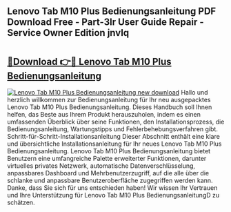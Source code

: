 ## Lenovo Tab M10 Plus Bedienungsanleitung PDF Download Free - Part-3lr User Guide Repair - Service Owner Edition jnvIq

# <h2><a href="http://df4max.blite.top/?on=Lenovo+Tab+M10+Plus+Bedienungsanleitung">🔗Download 👉🔴 Lenovo Tab M10 Plus Bedienungsanleitung</a></h2>

[![Lenovo Tab M10 Plus Bedienungsanleitung new download](https://i.imgur.com/lujVjoI.png)](http://df4max.blite.top/?on=Lenovo+Tab+M10+Plus+Bedienungsanleitung)
Hallo und herzlich willkommen zur Bedienungsanleitung für Ihr neu ausgepacktes Lenovo Tab M10 Plus Bedienungsanleitung. Dieses Handbuch soll Ihnen helfen, das Beste aus Ihrem Produkt herauszuholen, indem es einen umfassenden Überblick über seine Funktionen, den Installationsprozess, die Bedienungsanleitung, Wartungstipps und Fehlerbehebungsverfahren gibt. Schritt-für-Schritt-Installationsanleitung Dieser Abschnitt enthält eine klare und übersichtliche Installationsanleitung für Ihr neues Lenovo Tab M10 Plus Bedienungsanleitung. Lenovo Tab M10 Plus Bedienungsanleitung bietet Benutzern eine umfangreiche Palette erweiterter Funktionen, darunter virtuelles privates Netzwerk, automatische Datenverschlüsselung, anpassbares Dashboard und Mehrbenutzerzugriff, auf die alle über die schlanke und anpassbare Benutzeroberfläche zugegriffen werden kann. Danke, dass Sie sich für uns entschieden haben! Wir wissen Ihr Vertrauen und Ihre Unterstützung für Lenovo Tab M10 Plus BedienungsanleitungD zu schätzen.
